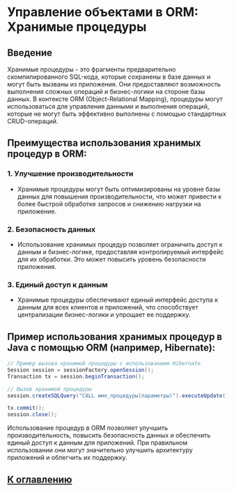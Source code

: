 # Управление объектами в ORM: Хранимые процедуры

## Введение

Хранимые процедуры - это фрагменты предварительно скомпилированного SQL-кода, которые сохранены в базе данных и могут быть вызваны из приложения. Они предоставляют возможность выполнения сложных операций и бизнес-логики на стороне базы данных. В контексте ORM (Object-Relational Mapping), процедуры могут использоваться для управления данными и выполнения операций, которые не могут быть эффективно выполнены с помощью стандартных CRUD-операций.

## Преимущества использования хранимых процедур в ORM:

### 1. Улучшение производительности
- Хранимые процедуры могут быть оптимизированы на уровне базы данных для повышения производительности, что может привести к более быстрой обработке запросов и снижению нагрузки на приложение.

### 2. Безопасность данных
- Использование хранимых процедур позволяет ограничить доступ к данным и бизнес-логике, предоставляя контролируемый интерфейс для их обработки. Это может повысить уровень безопасности приложения.

### 3. Единый доступ к данным
- Хранимые процедуры обеспечивают единый интерфейс доступа к данным для всех клиентов и приложений, что способствует централизации бизнес-логики и упрощает ее поддержку.

## Пример использования хранимых процедур в Java с помощью ORM (например, Hibernate):

```java
// Пример вызова хранимой процедуры с использованием Hibernate
Session session = sessionFactory.openSession();
Transaction tx = session.beginTransaction();

// Вызов хранимой процедуры
session.createSQLQuery("CALL имя_процедуры(параметры)").executeUpdate();

tx.commit();
session.close();
```

Использование процедур в ORM позволяет улучшить производительность, повысить безопасность данных и обеспечить единый доступ к данным для приложений. При правильном использовании они могут значительно улучшить архитектуру приложений и облегчить их поддержку.

## [К оглавлению](../references.md)